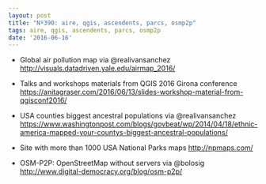 ```yaml
---
layout: post
title: "Nº390: aire, qgis, ascendents, parcs, osmp2p"
tags: aire, qgis, ascendents, parcs, osmp2p
date: '2016-06-16'
---
```


* Global air pollution map via @realivansanchez
  http://visuals.datadriven.yale.edu/airmap_2016/

* Talks and workshops materials from QGIS 2016 Girona conference
  https://anitagraser.com/2016/06/13/slides-workshop-material-from-qgisconf2016/

* USA counties biggest ancestral populations via @realivansanchez
  https://www.washingtonpost.com/blogs/govbeat/wp/2014/04/18/ethnic-america-mapped-your-countys-biggest-ancestral-populations/

* Site with more than 1000 USA National Parks maps
  http://npmaps.com/

* OSM-P2P: OpenStreetMap without servers via @bolosig
  http://www.digital-democracy.org/blog/osm-p2p/
